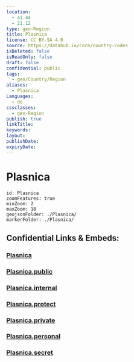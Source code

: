 ```yaml
---
location:
  - 41.44
  - 21.12
type: geo-Region
title: Plasnica
license: CC BY-SA 4.0
source: https://datahub.io/core/country-codes
isDeleted: false
isReadOnly: false
draft: false
confidential: public
tags:
  - geo/Country/Region
aliases:
  - Plasnica
Languages:
  - de
cssclasses:
  - geo-Region
publish: true
linkTitle:
keywords:
layout:
publishDate:
expiryDate:
---
```


# Plasnica

```leaflet
id: Plasnica
zoomFeatures: true 
minZoom: 2 
maxZoom: 18
geojsonFolder: ./Plasnica/
markerFolder: ./Plasnica/
```


## Confidential Links & Embeds: 

### [Plasnica](/_Standards/Earth/Continent/Europe/Europe~South/Macedonia~North/Municipalities~Macedonia/Plasnica.md) 

### [Plasnica.public](/_public/Earth/Continent/Europe/Europe~South/Macedonia~North/Municipalities~Macedonia/Plasnica.public.md) 

### [Plasnica.internal](/_internal/Earth/Continent/Europe/Europe~South/Macedonia~North/Municipalities~Macedonia/Plasnica.internal.md) 

### [Plasnica.protect](/_protect/Earth/Continent/Europe/Europe~South/Macedonia~North/Municipalities~Macedonia/Plasnica.protect.md) 

### [Plasnica.private](/_private/Earth/Continent/Europe/Europe~South/Macedonia~North/Municipalities~Macedonia/Plasnica.private.md) 

### [Plasnica.personal](/_personal/Earth/Continent/Europe/Europe~South/Macedonia~North/Municipalities~Macedonia/Plasnica.personal.md) 

### [Plasnica.secret](/_secret/Earth/Continent/Europe/Europe~South/Macedonia~North/Municipalities~Macedonia/Plasnica.secret.md)

